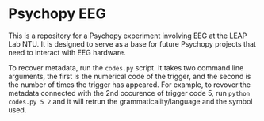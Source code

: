 # Psychopy EEG
This is a repository for a Psychopy experiment involving EEG at the LEAP Lab NTU.
It is designed to serve as a base for future Psychopy projects that need to interact with EEG hardware.

To recover metadata, run the `codes.py` script. It takes two command line arguments, the first is the numerical code of the trigger, and the second is the number of times the trigger has appeared. For example, to revover the metadata connected with the 2nd occurence of trigger code 5, run `python codes.py 5 2` and it will retrun the grammaticality/language and the symbol used.

